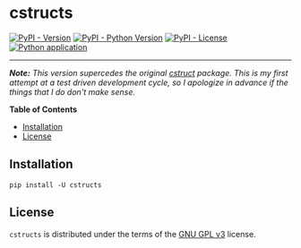 # cstructs

[![PyPI - Version](https://img.shields.io/pypi/v/cstructs.svg)](https://pypi.org/project/cstructs)
[![PyPI - Python Version](https://img.shields.io/pypi/pyversions/cstructs.svg)](https://pypi.org/project/cstructs)
[![PyPI - License](https://img.shields.io/pypi/l/cstructs.svg)](https://pypi.org/project/cstructs)
[![Python application](https://github.com/yntha/cstructs/actions/workflows/run-tests.yml/badge.svg)](https://github.com/yntha/cstructs/actions/workflows/run-tests.yml)

-----
***Note:*** *This version supercedes the original [cstruct](https://github.com/yntha/cstruct) package. This is my first attempt at a test driven development cycle, so I apologize in advance if the things that I do don't make sense.*

**Table of Contents**

- [Installation](#installation)
- [License](#license)

## Installation

```console
pip install -U cstructs
```

## License

`cstructs` is distributed under the terms of the [GNU GPL v3](https://spdx.org/licenses/GPL-3.0-or-later.html) license.

